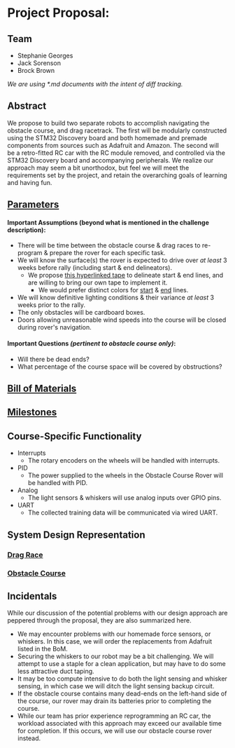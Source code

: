 # Project Proposal:
## Team
- Stephanie Georges
- Jack Sorenson
- Brock Brown

*We are using \*.md documents with the intent of diff tracking.*

## Abstract
We propose to build two separate robots to accomplish navigating the obstacle course, and drag racetrack. The first will be modularly constructed using the STM32 Discovery board and both homemade and premade components from sources such as Adafruit and Amazon. The second will be a retro-fitted RC car with the RC module removed, and controlled via the STM32 Discovery board and accompanying peripherals. 
We realize our approach may seem a bit unorthodox, but feel we will meet the requirements set by the project, and retain the overarching goals of learning and having fun.

## [Parameters](proposal/parameters.md)
#### Important Assumptions (beyond what is mentioned in the challenge description):
- There will be time between the obstacle course & drag races to re-program & prepare the rover for each specific task.
- We will know the surface(s) the rover is expected to drive over _at least_ 3 weeks before rally (including start & end delineators).
  - We propose [this hyperlinked tape](https://a.co/d/b2FTbvO) to delineate start & end lines, and are willing to bring our own tape to implement it.
    - We would prefer distinct colors for [start](https://a.co/d/b2FTbvO) & [end](https://a.co/d/cOK2Wyo) lines.
- We will know definitive lighting conditions & their variance *at least* 3 weeks prior to the rally.
- The only obstacles will be cardboard boxes.
- Doors allowing unreasonable wind speeds into the course will be closed during rover's navigation.

#### Important Questions _(pertinent to obstacle course only)_:
- Will there be dead ends?
- What percentage of the course space will be covered by obstructions?

## [Bill of Materials](proposal/bom.md)

## [Milestones](proposal/milestones.md)

## Course-Specific Functionality
- Interrupts
  - The rotary encoders on the wheels will be handled with interrupts.
- PID
  - The power supplied to the wheels in the Obstacle Course Rover will be handled with PID.
- Analog
  - The light sensors & whiskers will use analog inputs over GPIO pins.
- UART
  - The collected training data will be communicated via wired UART.

## System Design Representation

### [Drag Race](proposal/drag-race-design-plan.md)

### [Obstacle Course](proposal/obstacle-course-design-plan.md)

## Incidentals
While our discussion of the potential problems with our design approach are peppered through the proposal, they are also summarized here.
- We may encounter problems with our homemade force sensors, or whiskers. In this case, we will order the replacements from Adafruit listed in the BoM.
- Securing the whiskers to our robot may be a bit challenging. We will attempt to use a staple for a clean application, but may have to do some less attractive duct taping.
- It may be too compute intensive to do both the light sensing and whisker sensing, in which case we will ditch the light sensing backup circuit.
- If the obstacle course contains many dead-ends on the left-hand side of the course, our rover may drain its batteries prior to completing the course.
- While our team has prior experience reprogramming an RC car, the workload associated with this approach may exceed our available time for completion. If this occurs, we will use our obstacle course rover instead.


